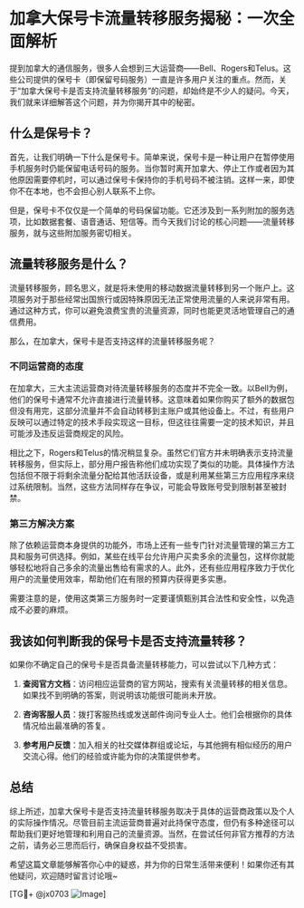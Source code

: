 # 加拿大保号卡流量转移服务揭秘：一次全面解析

提到加拿大的通信服务，很多人会想到三大运营商——Bell、Rogers和Telus。这些公司提供的保号卡（即保留号码服务）一直是许多用户关注的重点。然而，关于“加拿大保号卡是否支持流量转移服务”的问题，却始终是不少人的疑问。今天，我们就来详细解答这个问题，并为你揭开其中的秘密。

## 什么是保号卡？

首先，让我们明确一下什么是保号卡。简单来说，保号卡是一种让用户在暂停使用手机服务时仍能保留电话号码的服务。当你暂时离开加拿大、停止工作或者因为其他原因需要停机时，可以通过保号卡保持你的手机号码不被注销。这样一来，即使你不在本地，也不会担心别人联系不上你。

但是，保号卡不仅仅是一个简单的号码保留功能。它还涉及到一系列附加的服务选项，比如数据套餐、语音通话、短信等。而今天我们讨论的核心问题——流量转移服务，就与这些附加服务密切相关。

## 流量转移服务是什么？

流量转移服务，顾名思义，就是将未使用的移动数据流量转移到另一个账户上。这项服务对于那些经常出国旅行或因特殊原因无法正常使用流量的人来说非常有用。通过这种方式，你可以避免浪费宝贵的流量资源，同时也能更灵活地管理自己的通信费用。

那么，在加拿大，保号卡是否支持这样的流量转移服务呢？

### 不同运营商的态度

在加拿大，三大主流运营商对待流量转移服务的态度并不完全一致。以Bell为例，他们的保号卡通常不允许直接进行流量转移。这意味着如果你购买了额外的数据包但没有用完，这部分流量并不会自动转移到主账户或其他设备上。不过，有些用户反映可以通过特定的技术手段实现这一目标，但这往往需要一定的技术知识，并且可能涉及违反运营商规定的风险。

相比之下，Rogers和Telus的情况稍显复杂。虽然它们官方并未明确表示支持流量转移服务，但实际上，部分用户报告称他们成功实现了类似的功能。具体操作方法包括但不限于将剩余流量分配给其他活跃设备，或是利用某些第三方应用程序来绕过系统限制。当然，这些方法同样存在争议，可能会导致账号受到限制甚至被封禁。

### 第三方解决方案

除了依赖运营商本身提供的功能外，市场上还有一些专门针对流量管理的第三方工具和服务可供选择。例如，某些在线平台允许用户买卖多余的流量包，这样你就能够轻松地将自己多余的流量出售给有需求的人。此外，还有些应用程序致力于优化用户的流量使用效率，帮助他们在有限的预算内获得更多实惠。

需要注意的是，使用这类第三方服务时一定要谨慎甄别其合法性和安全性，以免造成不必要的麻烦。

## 我该如何判断我的保号卡是否支持流量转移？

如果你不确定自己的保号卡是否具备流量转移能力，可以尝试以下几种方式：

1. **查阅官方文档**：访问相应运营商的官方网站，搜索有关流量转移的相关信息。如果找不到明确的答案，则说明该功能很可能尚未开放。
   
2. **咨询客服人员**：拨打客服热线或发送邮件询问专业人士。他们会根据你的具体情况给出最准确的答复。
   
3. **参考用户反馈**：加入相关的社交媒体群组或论坛，与其他拥有相似经历的用户交流心得。他们的经验或许能为你的决策提供参考。

## 总结

综上所述，加拿大保号卡是否支持流量转移服务取决于具体的运营商政策以及个人的实际操作情况。尽管目前主流运营商普遍对此持保守态度，但仍有多种途径可以帮助我们更好地管理和利用自己的流量资源。当然，在尝试任何非官方推荐的方法之前，请务必三思而后行，确保自身权益不受损害。

希望这篇文章能够解答你心中的疑惑，并为你的日常生活带来便利！如果你还有其他疑问，欢迎随时留言讨论哦~

[TG💪+ @jx0703 ![Image](https://github.com/user-attachments/assets/dbca1d08-cadb-493c-b0ec-ad6f7a83f270)]